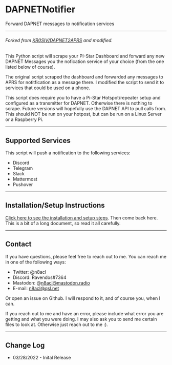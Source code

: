 # DAPNETNotifier
Forward DAPNET messages to notification services

---

###### Forked from [KR0SIV/DAPNET2APRS](https://github.com/KR0SIV/DAPNET2APRS) and modified.

This Python script will scrape your PI-Star Dashboard and forward any new DAPNET Messages you the nofication service of your choice (from the one listed below of course).

The original script scraped the dashboard and forwarded any messages to APRS for notitfication as a message there. I modified the script to send it to services that could be used on a phone.

This script does require you to have a Pi-Star Hotspot/repeater setup and configured as a transmitter for DAPNET. Otherwise there is nothing to scrape. Future versions will hopefully use the DAPNET API to pull calls from. This should NOT be run on your hotpost, but can be run on a Linux Server or a Raspberry Pi.

---

## Supported Services

This script will push a notification to the following services:

- Discord
- Telegram
- Slack
- Mattermost
- Pushover

---

## Installation/Setup Instructions

[Click here to see the installation and setup steps](https://github.com/n8acl/freepbx_call_monitor/blob/main/Installation-Setup.md). Then come back here. This is a bit of a long document, so read it all carefully.

---
## Contact
If you have questions, please feel free to reach out to me. You can reach me in one of the following ways:

- Twitter: @n8acl
- Discord: Ravendos#7364
- Mastodon: @n8acl@mastodon.radio
- E-mail: n8acl@qsl.net

Or open an issue on Github. I will respond to it, and of course you, when I can. 

If you reach out to me and have an error, please include what error you are getting and what you were doing. I may also ask you to send me certain files to look at. Otherwise just reach out to me :).

---

## Change Log
* 03/28/2022 - Inital Release
